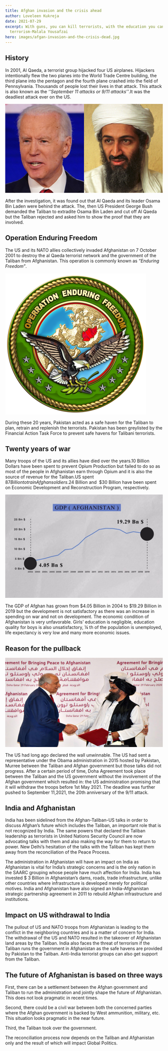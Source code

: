 ```yaml
---
title: Afghan invasion and the crisis ahead
author: Loveleen Kukreja
date: 2021-07-29
excerpt: With guns, you can kill terrorists, with the education you can kill
  terrorism-Malala Yousafzai
hero: images/afgan-invasion-and-the-crisis-dead.jpg
---
```

## History

In 2001, Al Qaeda, a terrorist group hijacked four US airplanes. Hijackers intentionally flew the two planes into the World Trade Centre building, the third plane into the pentagon and the fourth plane crashed into the field of Pennsylvania. Thousands of people lost their lives in that attack. This attack is also known as the *‘‘September 11 attacks or 9/11 attacks’’*.It was the deadliest attack ever on the US.

![Osama bin Laden and Joe Biden](images/biden-osama.jpg "Osama bin Laden and Joe Biden")

After the investigation, it was found out that Al Qaeda and its leader Osama Bin Laden were behind the attack. The, then US President George Bush demanded the Taliban to extradite Osama Bin Laden and cut off Al Qaeda but the Taliban rejected and asked him to show the proof that they are involved.

## Operation Enduring Freedom

The US and its NATO allies collectively invaded Afghanistan on 7 October 2001 to destroy the al Qaeda terrorist network and the government of the Taliban from Afghanistan. This operation is commonly known as *“Enduring Freedom”*.

![Operation enduring freedom eagle](images/operation-eduring-freedom.png "Operation enduring freedom eagle")

During these 20 years, Pakistan acted as a safe haven for the Taliban to plan, retrain and replenish the terrorists. Pakistan has been greylisted by the Financial Action Task Force to prevent safe havens for Talibani terrorists.

## Twenty years of war

Many troops of the US and its allies have died over the years.10 Billion Dollars have been spent to prevent Opium Production but failed to do so as most of the people in Afghanistan earn through Opium and it is also the source of revenue for the Taliban.US spent $87 Billion to train Afghan soldiers .$24 Billion and  $30 Billion have been spent on Economic Development and Reconstruction Program, respectively.

![GDP of Afganistan](images/gdp-afganistan.jpg "GDP of Afganistan")

The GDP of Afghan has grown from $4.05 Billion in 2004 to $19.29 Billion in 2019 but the development is not satisfactory as there was an increase in spending on war and not on development. The economic condition of Afghanistan is very unfavorable. Girls' education is negligible, education quality for boys is also unsatisfactory, ¼ th of the population is unemployed, life expectancy is very low and many more economic issues. 

## Reason for the pullback

![Agreement for bringing peace to afganistan](images/agreement-for-bringing-peace-to-afganistan.jpg "Agreement for bringing peace to afganistan")

The US had long ago declared the wall unwinnable. The US had sent a representative under the Obama administration in 2015 hosted by Pakistan, Murree between the Taliban and Afghan government but those talks did not progress. After a certain period of time, Doha Agreement took place between the Taliban and the US government without the involvement of the Afghan government which resulted in: the US administration promising that it will withdraw the troops before 1st May 2021. The deadline was further pushed to September 11,2021, the 20th anniversary of the 9/11 attack.

## India and Afghanistan

India has been sidelined from the Afghan-Taliban-US talks in order to discuss Afghan’s future which includes the Taliban, an important role that is not recognized by India. The same powers that declared the Taliban leadership as terrorists in United Nations Security Council are now advocating talks with them and also making the way for them to return to power. New Delhi’s hesitation of the talks with the Taliban has kept them away from the reconciliation of the Peace Process.

The administration in Afghanistan will have an impact on India as Afghanistan is vital for India’s strategic concerns and is the only nation in the SAARC grouping whose people have much affection for India. India has invested $ 3 Billion in Afghanistan’s dams, roads, trade infrastructure, unlike other countries where infrastructure is developed merely for political motives. India and Afghanistan have also signed an India-Afghanistan strategic partnership agreement in 2011 to rebuild Afghan infrastructure and institutions.

## Impact on US withdrawal to India

The pullout of US and NATO troops from Afghanistan is leading to the conflict in the neighboring countries and is a matter of concern for India. The withdrawal of the US and NATO resulted in the takeover of Afghanistan land areas by the Taliban. India also faces the threat of terrorism if the Taliban runs the government in Afghanistan as the safe havens are provided by Pakistan to the Taliban. Anti-India terrorist groups can also get support from the Taliban.

## The future of Afghanistan is based on three ways

First, there can be a settlement between the Afghan government and Taliban to run the administration and jointly shape the future of Afghanistan. This does not look pragmatic in recent times.

Second, there could be a civil war between both the concerned parties where the Afghan government is backed by West ammunition, military, etc. This situation looks pragmatic in the near future.

Third, the Taliban took over the government.

The reconciliation process now depends on the Taliban and Afghanistan only and the result of which will impact Global Politics.